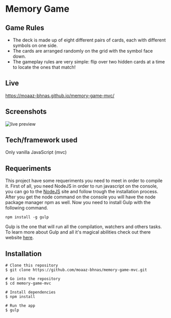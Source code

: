 # Memory Game

## Game Rules
- The deck is made up of eight different pairs of cards, each with different symbols on one side.
- The cards are arranged randomly on the grid with the symbol face down.
- The gameplay rules are very simple: flip over two hidden cards at a time to locate the ones that match!

## Live
https://moaaz-bhnas.github.io/memory-game-mvc/
 
## Screenshots
![live preview](https://media.giphy.com/media/EQm0IFh2h4VgO1RD5T/giphy.gif)

## Tech/framework used
Only vanilla JavaScript (mvc)

## Requeriments
This project have some requeriments you need to meet in order to compile it. First of all, you need NodeJS in order to run javascript on the console, you can go to the [NodeJS](https://nodejs.org/en/) site and follow trough the installation process. After you get the node command on the console you will have the node package manager npm as well. Now you need to install Gulp with the following command.  
```
npm install -g gulp
```  
Gulp is the one that will run all the compilation, watchers and others tasks. To learn more about Gulp and all it's magical abilities check out there website [here](https://gulpjs.com/).

## Installation
```
# Clone this repository
$ git clone https://github.com/moaaz-bhnas/memory-game-mvc.git

# Go into the repository
$ cd memory-game-mvc

# Install dependencies
$ npm install

# Run the app
$ gulp
```

